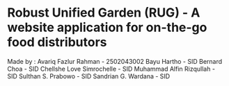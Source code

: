 # Robust Unified Garden (RUG) - A website application for on-the-go food distributors

Made by :
Avariq Fazlur Rahman - 2502043002
Bayu Hartho - SID
Bernard Choa - SID
Chellshe Love Simrochelle - SID
Muhammad Alfin Rizqullah - SID
Sulthan S. Prabowo - SID
Sandrian G. Wardana - SID
